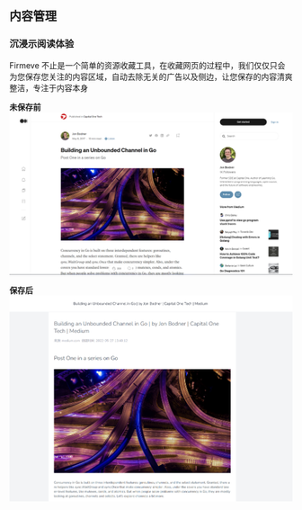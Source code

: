 
## 内容管理

### 沉浸示阅读体验
Firmeve 不止是一个简单的资源收藏工具，在收藏网页的过程中，我们仅仅只会为您保存您关注的内容区域，自动去除无关的广告以及侧边，让您保存的内容清爽整洁，专注于内容本身

**未保存前**
![沉浸式阅读.png](../../_resources/images/read_before.png)

**保存后**
![沉浸式阅读.png](../../_resources/images/read_after.png)

